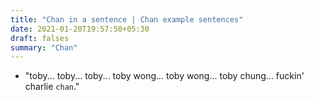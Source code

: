 ```yaml
---
title: "Chan in a sentence | Chan example sentences"
date: 2021-01-20T19:57:50+05:30
draft: falses
summary: "Chan"
---
```

- "toby... toby... toby... toby wong... toby wong... toby chung... fuckin' charlie `chan`."
                 
